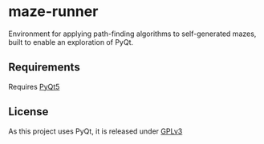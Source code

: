 # maze-runner
Environment for applying path-finding algorithms to self-generated mazes, built to enable an exploration of PyQt.

## Requirements
Requires [PyQt5](http://pyqt.sourceforge.net/Docs/PyQt5/installation.html)

## License
As this project uses PyQt, it is released under [GPLv3](http://www.gnu.org/licenses/gpl-3.0.txt)